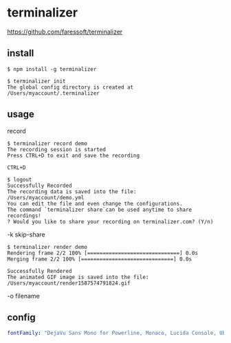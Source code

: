 # terminalizer
https://github.com/faressoft/terminalizer


install
--

```console
$ npm install -g terminalizer
```

```console
$ terminalizer init
The global config directory is created at
/Users/myaccount/.terminalizer
```

usage
--

record
```console
$ terminalizer record demo
The recording session is started
Press CTRL+D to exit and save the recording
```

`CTRL+D`
```console
$ logout
Successfully Recorded
The recording data is saved into the file:
/Users/myaccount/demo.yml
You can edit the file and even change the configurations.
The command `terminalizer share`can be used anytime to share recordings!
? Would you like to share your recording on terminalizer.com? (Y/n)
```
-k skip-share

```console 
$ terminalizer render demo
Rendering frame 2/2 100% [==============================] 0.0s
Merging frame 2/2 100% [==============================] 0.0s

Successfully Rendered
The animated GIF image is saved into the file:
/Users/myaccount/render1587574791824.gif
```
-o filename


config
--

```yaml
fontFamily: "DejaVu Sans Mono for Powerline, Monaco, Lucida Console, Ubuntu Mono, Monospace"
```
